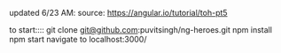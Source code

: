 updated 6/23 AM: source: https://angular.io/tutorial/toh-pt5

to start::::
git clone git@github.com:puvitsingh/ng-heroes.git
npm install
npm start
navigate to localhost:3000/
